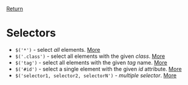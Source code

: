 <!-- markdownlint-disable MD041-->
[Return](../)

# Selectors

* `$('*')` - select _all_ elements. [More](?all/)
* `$('.class')` - select all elements with the given _class_. [More](?class/)
* `$('tag')` - select all elements with the given _tag_ name. [More](?tag/)
* `$('#id')` - select a single element with the given _id_ attribute. [More](?id/)
* `$('selector1, selector2, selectorN')` - _multiple selector_. [More](?multi/)
